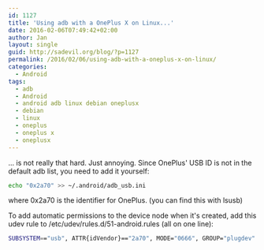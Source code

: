 ```yaml
---
id: 1127
title: 'Using adb with a OnePlus X on Linux...'
date: 2016-02-06T07:49:42+02:00
author: Jan
layout: single
guid: http://sadevil.org/blog/?p=1127
permalink: /2016/02/06/using-adb-with-a-oneplus-x-on-linux/
categories:
  - Android
tags:
  - adb
  - Android
  - android adb linux debian oneplusx
  - debian
  - linux
  - oneplus
  - oneplus x
  - oneplusx
---
```

... is not really that hard. Just annoying. Since OnePlus' USB ID is not in the default adb list, you need to add it yourself:  
```bash
echo "0x2a70" >> ~/.android/adb_usb.ini
```

where 0x2a70 is the identifier for OnePlus. (you can find this with lsusb)

To add automatic permissions to the device node when it's created, add this udev rule to /etc/udev/rules.d/51-android.rules (all on one line):

```bash
SUBSYSTEM=="usb", ATTR{idVendor}=="2a70", MODE="0666", GROUP="plugdev" ATTR{idVendor}=="2a70", ATTR{idProduct}=="9011|f003", SYMLINK+="libmtp-%k", MODE="660", GROUP="audio", ENV{ID_MTP_DEVICE}="1", ENV{ID_MEDIA_PLAYER}="1"
```